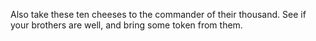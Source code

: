 Also take these ten cheeses to the commander of their thousand. See if your brothers are well, and bring some token from them.
